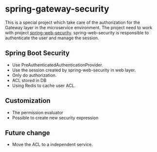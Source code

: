 # spring-gateway-security

This is a special project which take care of the authorization for the Gateway layer in the microservice environment.
The project need to work with project [spring-web-security](https://github.com/olivezuo/spring-web-security). 
spring-web-security is responsible to authenticate the user and manage the session.

## Spring Boot Security
* Use PreAuthenticatedAuthenticationProvider.
* Use the session created by spring-web-security in web layer.
* Only do authorization.
* ACL stored in DB
* Using Redis to cache user ACL.

## Customization 
* The permission evaluator
* Possible to create new security expression 

## Future change
* Move the ACL to a independent service. 